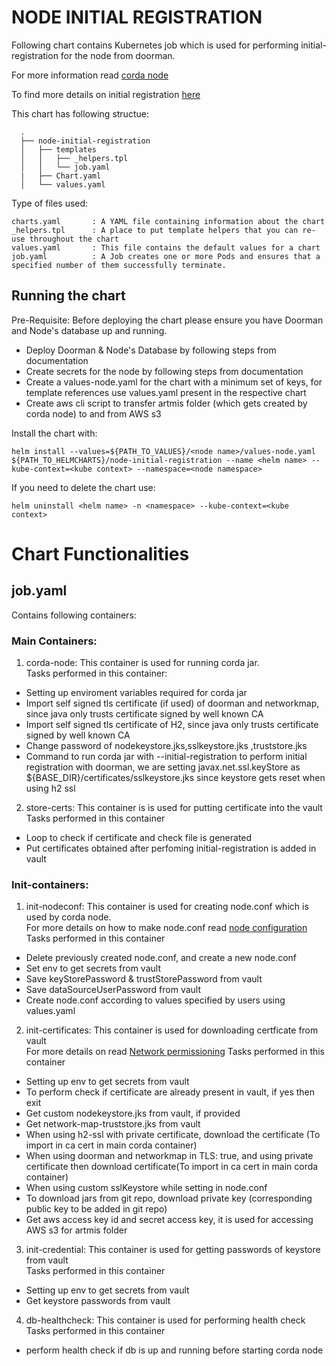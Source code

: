 # NODE INITIAL REGISTRATION

Following chart contains Kubernetes job which is used for performing initial-registration for the node from doorman.

For more information read [corda node](https://docs.corda.net/releases/release-V3.3/key-concepts-node.html)

To find more details on initial registration [here](https://docs.corda.net/releases/release-V3.3/permissioning.html)

This chart has following structue:
```
  .
  ├── node-initial-registration
  │   ├── templates
  │   │   ├── _helpers.tpl
  │   │   └── job.yaml
  |   ├── Chart.yaml
  │   └── values.yaml
```

Type of files used:

```
charts.yaml       : A YAML file containing information about the chart
_helpers.tpl      : A place to put template helpers that you can re-use throughout the chart
values.yaml       : This file contains the default values for a chart
job.yaml          : A Job creates one or more Pods and ensures that a specified number of them successfully terminate. 
```


## Running the chart

Pre-Requisite: Before deploying the chart please ensure you have Doorman and Node's database up and running. 

- Deploy Doorman & Node's Database by following steps from documentation 
- Create secrets for the node by following steps from documentation 
- Create a values-node.yaml for the chart with a minimum set of keys, for template references use values.yaml present in the respective chart
- Create aws cli script to transfer artmis folder (which gets created by corda node) to and from AWS s3  

Install the chart with:

```
helm install --values=${PATH_TO_VALUES}/<node name>/values-node.yaml ${PATH_TO_HELMCHARTS}/node-initial-registration --name <helm name> --kube-context=<kube context> --namespace=<node namespace>
```

If you need to delete the chart use:

```
helm uninstall <helm name> -n <namespace> --kube-context=<kube context>
```

# Chart Functionalities

## job.yaml 

Contains following containers:

### Main Containers: 

1. corda-node: 	This container is used for running corda jar.  
  Tasks performed in this container:
- Setting up enviroment variables required for corda jar
- Import self signed tls certificate (if used) of doorman and networkmap, since java only trusts certificate signed by well known CA  
- Import self signed tls certificate of H2, since java only trusts certificate signed by well known CA 
- Change password of nodekeystore.jks,sslkeystore.jks ,truststore.jks
- Command to run corda jar with --initial-registration to perform initial registration with doorman, we are setting javax.net.ssl.keyStore as ${BASE_DIR}/certificates/sslkeystore.jks since keystore gets reset when using h2 ssl

2. store-certs:  This container is is used for putting certificate into the vault  
  Tasks performed in this container
- Loop to check if certificate and check file is generated 
- Put certificates obtained after perfoming initial-registration is added in vault

### Init-containers:

1. init-nodeconf: This container is used for creating node.conf which is used by corda node.  
   For more details on how to make node.conf read [node configuration](https://docs.corda.net/releases/release-V3.3/corda-configuration-file.html)
   Tasks performed in this container

- Delete previously created node.conf, and create a new node.conf
- Set env to get secrets from vault
- Save keyStorePassword & trustStorePassword from vault
- Save dataSourceUserPassword from vault
- Create node.conf according to values specified by users using values.yaml

2. init-certificates:  This container is used for downloading certficate from vault  
   For more details on read [Network permissioning](https://docs.corda.net/releases/release-V3.3/permissioning.html)
   Tasks performed in this container

- Setting up env to get secrets from vault
- To perform check if certificate are already present in vault, if yes then exit
- Get custom nodekeystore.jks from vault, if provided
- Get network-map-truststore.jks from vault
- When using h2-ssl with private certificate, download the certificate  (To import in ca cert in main corda container)
- When using doorman and networkmap in TLS: true, and using private certificate then download certificate(To import in ca cert in main corda container)
- When using custom sslKeystore while setting in node.conf
- To download jars from git repo, download private key (corresponding public key to be added in git repo)
- Get aws access key id and secret access key, it is used for accessing AWS s3 for artmis folder 

3. init-credential: This container is used for getting passwords of keystore from vault  
  Tasks performed in this container
- Setting up env to get secrets from vault
- Get keystore passwords from vault

4. db-healthcheck: This container is used for performing health check  
  Tasks performed in this container
- perform health check if db is up and running before starting corda node
